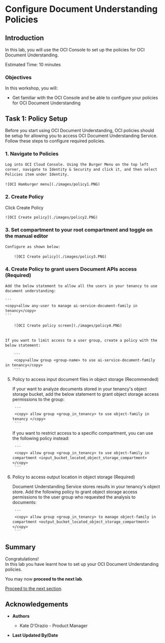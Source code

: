 # Configure Document Understanding Policies

## Introduction

In this lab, you will use the OCI Console to set up the policies for OCI Document Understanding.

Estimated Time: 10 minutes


### Objectives

In this workshop, you will:

* Get familiar with the OCI Console and be able to configure your policies for OCI Document Understanding

## **Task 1:** Policy Setup
Before you start using OCI Document Understanding, OCI policies should be setup for allowing you to access OCI Document Understanding Service. Follow these steps to configure required policies.

### 1. Navigate to Policies
    Log into OCI Cloud Console. Using the Burger Menu on the top left corner, navigate to Identity & Security and click it, and then select Policies item under Identity.

    ![OCI Hamburger menu](./images/policy1.PNG)


### 2. Create Policy

  Click Create Policy

    ![OCI Create policy](./images/policy2.PNG)


### 3. Set compartment to your root compartment and toggle on the manual editor
    
    Configure as shown below: 

        ![OCI Create policy](./images/policy3.PNG)

### 4. Create Policy to grant users Document APIs access (Required)

    Add the below statement to allow all the users in your tenancy to use document understanding:

    ```
    <copy>allow any-user to manage ai-service-document-family in tenancy</copy>
    ```

        ![OCI Create policy screen](./images/policy4.PNG)


    If you want to limit access to a user group, create a policy with the below statement:

        ```
        <copy>allow group <group-name> to use ai-service-document-family in tenancy</copy>
        ```

5. Policy to access input document files in object storage (Recommended)

    If your want to analyze documents stored in your tenancy's object storage bucket, add the below statement to grant object storage access permissions to the group:

        ```
        <copy> allow group <group_in_tenancy> to use object-family in tenancy </copy>
        ```
    
    If you want to restrict access to a specific compartment, you can use the following policy instead: 

        ```
        <copy> allow group <group_in_tenancy> to use object-family in compartment <input_bucket_located_object_storage_compartment> </copy>
        ```

6. Policy to access output location in object storage (Required)

    Document Understanding Service stores results in your tenancy's object store. Add the following policy to grant object storage access permissions to the user group who requested the analysis to documents:

        ```
        <copy> allow group <group_in_tenancy> to manage object-family in compartment <output_bucket_located_object_storage_compartment> </copy>
        ```
## **Summary**

Congratulations! </br>
In this lab you have learnt how to set up your OCI Document Understanding policies.

You may now **proceed to the next lab**.

[Proceed to the next section](#next).

## Acknowledgements
* **Authors**
    * Kate D'Orazio - Product Manager


* **Last Updated By/Date**
